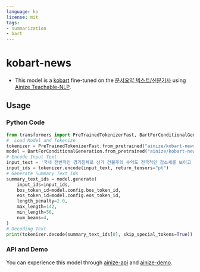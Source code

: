 ```yaml
---
language: ko
license: mit
tags:
- summarization
- bart
---
```

# kobart-news
- This model is a [kobart](https://huggingface.co/hyunwoongko/kobart) fine-tuned on the [문서요약 텍스트/신문기사](https://aihub.or.kr/aidata/8054) using [Ainize Teachable-NLP](https://ainize.ai/teachable-nlp).

## Usage
### Python Code
```python
from transformers import PreTrainedTokenizerFast, BartForConditionalGeneration
#  Load Model and Tokenize
tokenizer = PreTrainedTokenizerFast.from_pretrained("ainize/kobart-news")
model = BartForConditionalGeneration.from_pretrained("ainize/kobart-news")
# Encode Input Text
input_text = '국내 전반적인 경기침체로 상가 건물주의 수익도 전국적인 감소세를 보이고 있는 것으로 나타났다. 수익형 부동산 연구개발기업 상가정보연구소는 한국감정원 통계를 분석한 결과 전국 중대형 상가 순영업소득(부동산에서 발생하는 임대수입, 기타수입에서 제반 경비를 공제한 순소득)이 1분기 ㎡당 3만4200원에서 3분기 2만5800원으로 감소했다고 17일 밝혔다. 수도권, 세종시, 지방광역시에서 순영업소득이 가장 많이 감소한 지역은 3분기 1만3100원을 기록한 울산으로, 1분기 1만9100원 대비 31.4% 감소했다. 이어 대구(-27.7%), 서울(-26.9%), 광주(-24.9%), 부산(-23.5%), 세종(-23.4%), 대전(-21%), 경기(-19.2%), 인천(-18.5%) 순으로 감소했다. 지방 도시의 경우도 비슷했다. 경남의 3분기 순영업소득은 1만2800원으로 1분기 1만7400원 대비 26.4% 감소했으며 제주(-25.1%), 경북(-24.1%), 충남(-20.9%), 강원(-20.9%), 전남(-20.1%), 전북(-17%), 충북(-15.3%) 등도 감소세를 보였다. 조현택 상가정보연구소 연구원은 "올해 내수 경기의 침체된 분위기가 유지되며 상가, 오피스 등을 비롯한 수익형 부동산 시장의 분위기도 경직된 모습을 보였고 오피스텔, 지식산업센터 등의 수익형 부동산 공급도 증가해 공실의 위험도 늘었다"며 "실제 올 3분기 전국 중대형 상가 공실률은 11.5%를 기록하며 1분기 11.3% 대비 0.2% 포인트 증가했다"고 말했다. 그는 "최근 소셜커머스(SNS를 통한 전자상거래), 음식 배달 중개 애플리케이션, 중고 물품 거래 애플리케이션 등의 사용 증가로 오프라인 매장에 영향을 미쳤다"며 "향후 지역, 콘텐츠에 따른 상권 양극화 현상은 심화될 것으로 보인다"고 덧붙였다.'
input_ids = tokenizer.encode(input_text, return_tensors="pt")
# Generate Summary Text Ids
summary_text_ids = model.generate(
    input_ids=input_ids,
    bos_token_id=model.config.bos_token_id,
    eos_token_id=model.config.eos_token_id,
    length_penalty=2.0,
    max_length=142,
    min_length=56,
    num_beams=4,
)
# Decoding Text
print(tokenizer.decode(summary_text_ids[0], skip_special_tokens=True))
```
### API and Demo
You can experience this model through [ainize-api](https://ainize.ai/gkswjdzz/summarize-torchserve?branch=main) and [ainize-demo](https://main-summarize-torchserve-gkswjdzz.endpoint.ainize.ai/).


